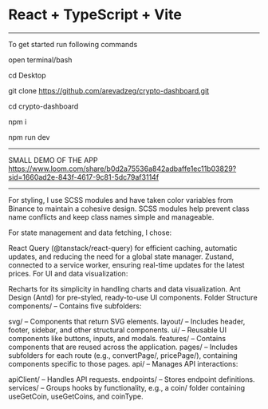 # React + TypeScript + Vite

************************************

To get started run following commands 

open terminal/bash

cd Desktop

git clone https://github.com/arevadzeg/crypto-dashboard.git

cd crypto-dashboard

npm i

npm run dev

************************************

SMALL DEMO OF THE APP
https://www.loom.com/share/b0d2a75536a842adbaffe1ec11b03829?sid=1660ad2e-843f-4617-9c81-5dc79af3114f


************************************************************************

For styling, I use SCSS modules and have taken color variables from Binance to maintain a cohesive design. SCSS modules help prevent class name conflicts and keep class names simple and manageable.

For state management and data fetching, I chose:

React Query (@tanstack/react-query) for efficient caching, automatic updates, and reducing the need for a global state manager.
Zustand, connected to a service worker, ensuring real-time updates for the latest prices.
For UI and data visualization:

Recharts for its simplicity in handling charts and data visualization.
Ant Design (Antd) for pre-styled, ready-to-use UI components.
Folder Structure
components/ – Contains five subfolders:

svg/ – Components that return SVG elements.
layout/ – Includes header, footer, sidebar, and other structural components.
ui/ – Reusable UI components like buttons, inputs, and modals.
features/ – Contains components that are reused across the application.
pages/ – Includes subfolders for each route (e.g., convertPage/, pricePage/), containing components specific to those pages.
api/ – Manages API interactions:

apiClient/ – Handles API requests.
endpoints/ – Stores endpoint definitions.
services/ – Groups hooks by functionality, e.g., a coin/ folder containing useGetCoin, useGetCoins, and coinType.


